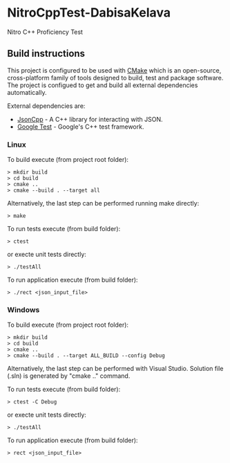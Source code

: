 # NitroCppTest-DabisaKelava

Nitro C++ Proficiency Test

## Build instructions

This project is configured to be used with [CMake](https://cmake.org/) which is an open-source, cross-platform family of tools designed to build, test and package software. The project is configued to get and build all external dependencies automatically.

External dependencies are:
* [JsonCpp](https://github.com/open-source-parsers/jsoncpp) - A C++ library for interacting with JSON.
* [Google Test](https://github.com/google/googletest) - Google's C++ test framework.

### Linux

To build execute (from project root folder):
```
> mkdir build
> cd build
> cmake ..
> cmake --build . --target all
```
Alternatively, the last step can be performed running make directly:
```
> make
```

To run tests execute (from build folder):
```
> ctest
```
or execte unit tests directly:
```
> ./testAll
```

To run application execute (from build folder):
```
> ./rect <json_input_file>
```

### Windows

To build execute (from project root folder):
```
> mkdir build
> cd build
> cmake ..
> cmake --build . --target ALL_BUILD --config Debug
```
Alternatively, the last step can be performed with Visual Studio. Solution file (.sln) is generated by "cmake .." command.

To run tests execute (from build folder):
```
> ctest -C Debug
```
or execte unit tests directly:
```
> ./testAll
```

To run application execute (from build folder):
```
> rect <json_input_file>
```
